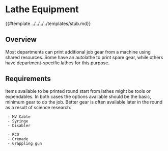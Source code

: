 # Lathe Equipment

{{#template ../../../../templates/stub.md}}

## Overview

Most departments can print additional job gear from a machine using shared resources. Some have an autolathe to print spare gear, while others have department-specific lathes for this purpose.

## Requirements

Items available to be printed round start from lathes might be tools or expendables. In both cases the options available should be the basic, minimum gear to do the job. Better gear is often available later in the round as a result of science research.

```admonish success "Good:"
 - MV Cable
 - Syringe
 - Disabler
```

```admonish failure "Bad:"
 - RCD
 - Grenade
 - Grappling gun
```
